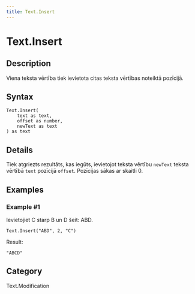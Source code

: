 ```yaml
---
title: Text.Insert
---
```


# Text.Insert


## Description

Viena teksta vērtība tiek ievietota citas teksta vērtības noteiktā pozīcijā.


## Syntax

```powerquery
Text.Insert(
    text as text,
    offset as number,
    newText as text
) as text
```


## Details

Tiek atgriezts rezultāts, kas iegūts, ievietojot teksta vērtību <code>newText</code> teksta vērtībā <code>text</code> pozīcijā <code>offset</code>. Pozīcijas sākas ar skaitli 0.


## Examples

### Example #1 
Ievietojiet C starp B un D šeit: ABD.
```powerquery
Text.Insert("ABD", 2, "C")
```

Result: 
```powerquery
"ABCD"
```




## Category
Text.Modification
